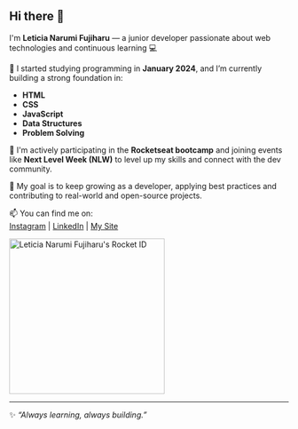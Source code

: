 ## Hi there 👋

I'm **Leticia Narumi Fujiharu** — a junior developer passionate about web technologies and continuous learning 💻

🌱 I started studying programming in **January 2024**, and I’m currently building a strong foundation in:  
- **HTML**
- **CSS**
- **JavaScript**
- **Data Structures**
- **Problem Solving**

🚀 I'm actively participating in the **Rocketseat bootcamp** and joining events like **Next Level Week (NLW)** to level up my skills and connect with the dev community.

🎯 My goal is to keep growing as a developer, applying best practices and contributing to real-world and open-source projects.

📫 You can find me on:  
[Instagram](https://www.instagram.com/narumi.ink) | [LinkedIn](https://www.linkedin.com/in/leticia-narumi-fujiharu-7957a0283/) | [My Site](https://leticianarumi.github.io/Narumi.ink/)

<a href="https://app.rocketseat.com.br/me/leticia-narumi-fujiharu-05390"><img src="https://app.rocketseat.com.br/api/rocketid/share?slug=leticia-narumi-fujiharu-05390&type=card" width="280" alt="Leticia Narumi Fujiharu's Rocket ID"/></a>

---

✨ *“Always learning, always building.”*

